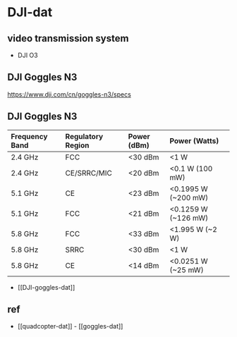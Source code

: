 
# DJI-dat

## video transmission system 

- DJI O3 

## DJI Goggles N3 

https://www.dji.com/cn/goggles-n3/specs

## DJI Goggles N3

| Frequency Band | Regulatory Region | Power (dBm) | Power (Watts)          |
| :------------- | :---------------- | :---------- | :--------------------- |
| 2.4 GHz        | FCC               | <30 dBm     | <1 W                   |
| 2.4 GHz        | CE/SRRC/MIC       | <20 dBm     | <0.1 W (100 mW)        |
| 5.1 GHz        | CE                | <23 dBm     | <0.1995 W (~200 mW)    |
| 5.1 GHz        | FCC               | <21 dBm     | <0.1259 W (~126 mW)    |
| 5.8 GHz        | FCC               | <33 dBm     | <1.995 W (~2 W)        |
| 5.8 GHz        | SRRC              | <30 dBm     | <1 W                   |
| 5.8 GHz        | CE                | <14 dBm     | <0.0251 W (~25 mW)     |

- [[DJI-goggles-dat]]

## ref 

- [[quadcopter-dat]] - [[goggles-dat]]